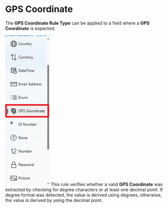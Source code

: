 # GPS Coordinate

The **GPS Coordinate Rule Type** can be applied to a field where a **GPS Coordinate** is expected.

![](../assets/image%20%28139%29.png)
This rule verifies whether a valid **GPS Coordinate** was extracted by checking for degree characters or at least one decimal point. If degree format was detected, the value is derived using degrees, otherwise, the value is derived by using the decimal point.




